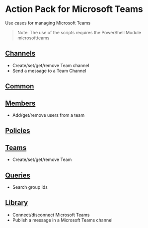 # Action Pack for Microsoft Teams 
Use cases for managing Microsoft Teams

> Note: The use of the scripts requires the PowerShell Module microsoftteams

## [Channels](./Channels)

+ Create/set/get/remove Team channel
+ Send a message to a Team Channel

## [Common](./Common)


## [Members](./Members)

+ Add/get/remove users from a team

## [Policies](./Policies)


## [Teams](./Teams)

+ Create/set/get/remove Team

## [Queries](./_QUERY_)

+ Search group ids

## [Library](./_LIB_)

+ Connect/disconnect Microsoft Teams 
+ Publish a message in a Microsoft Teams channel